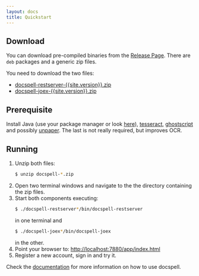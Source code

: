 ```yaml
---
layout: docs
title: Quickstart
---
```


## Download

You can download pre-compiled binaries from the [Release
Page](https://github.com/eikek/docspell/releases). There are `deb`
packages and a generic zip files.

You need to download the two files:

- [docspell-restserver-{{site.version}}.zip](https://github.com/eikek/docspell/releases/download/v{{site.version}}/docspell-restserver-{{site.version}}.zip)
- [docspell-joex-{{site.version}}.zip](https://github.com/eikek/docspell/releases/download/v{{site.version}}/docspell-joex-{{site.version}}.zip)


## Prerequisite

Install Java (use your package manager or look
[here](https://adoptopenjdk.net/)),
[tesseract](https://github.com/tesseract-ocr/tesseract),
[ghostscript](http://pages.cs.wisc.edu/~ghost/) and possibly
[unpaper](https://github.com/Flameeyes/unpaper). The last is not
really required, but improves OCR.


## Running

1. Unzip both files:
   ``` bash
   $ unzip docspell-*.zip
   ```
2. Open two terminal windows and navigate to the the directory
   containing the zip files.
3. Start both components executing:
   ``` bash
   $ ./docspell-restserver*/bin/docspell-restserver
   ```
   in one terminal and
   ``` bash
   $ ./docspell-joex*/bin/docspell-joex
   ```
   in the other.
4. Point your browser to: <http://localhost:7880/app/index.html>
5. Register a new account, sign in and try it.

Check the [documentation](doc.html) for more information on how to use
docspell.
